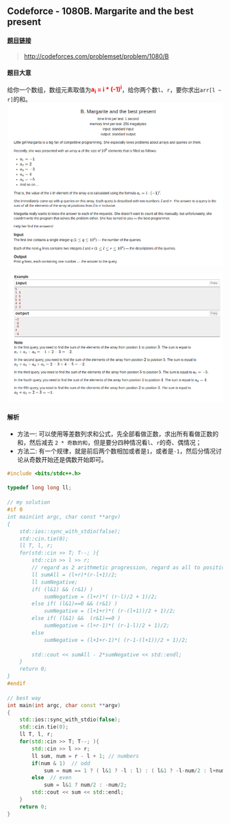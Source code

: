 ## Codeforce - 1080B. Margarite and the best present

#### [题目链接](http://codeforces.com/problemset/problem/1080/B)

> http://codeforces.com/problemset/problem/1080/B

#### 题目大意
给你一个数组，数组元素取值为<font color = red>**a<sub>i</sub> = i * (-1)<sup>i</sup>**</fonT>，给你两个数`l`、`r`，要你求出`arr[l ~ r]`的和。
![在这里插入图片描述](images/1080B_t.png)

![](images/1080B_t2.png)

#### 解析
* 方法一: 可以使用等差数列求和公式，先全部看做正数，求出所有看做正数的和，然后减去 `2 * 奇数的和`，但是要分四种情况看`l`、`r`的奇、偶情况；
* 方法二: 有一个规律，就是前后两个数相加或者是`1`，或者是`-1`，然后分情况讨论从奇数开始还是偶数开始即可。
```cpp
#include <bits/stdc++.h>

typedef long long ll;

// my solution
#if 0
int main(int argc, char const **argv)
{ 
    std::ios::sync_with_stdio(false);
    std::cin.tie(0);    
    ll T, l, r;
    for(std::cin >> T; T--; ){ 
        std::cin >> l >> r;
        // regard as 2 arithmetic progression, regard as all to positive number
        ll sumAll = (l+r)*(r-l+1)/2;
        ll sumNegative;
        if( (l&1) && (r&1) )
            sumNegative = (l+r)*( (r-l)/2 + 1)/2;
        else if( (l&1)==0 && (r&1) )
            sumNegative = (l+1+r)*( (r-(l+1))/2 + 1)/2;
        else if( (l&1) &&  (r&1)==0 ) 
            sumNegative = (l+r-1)*( (r-1-l)/2 + 1)/2;
        else 
            sumNegative = (l+1+r-1)*( (r-1-(l+1))/2 + 1)/2;

        std::cout << sumAll - 2*sumNegative << std::endl;
    }
    return 0;
}
#endif

// best way
int main(int argc, char const **argv)
{ 
    std::ios::sync_with_stdio(false);
    std::cin.tie(0);    
    ll T, l, r;
    for(std::cin >> T; T--; ){ 
        std::cin >> l >> r;
        ll sum, num = r - l + 1; // numbers 
        if(num & 1)  // odd
            sum = num == 1 ? ( l&1 ? -l : l) : ( l&1 ? -l-num/2 : l+num/2); 
        else  // even
            sum = l&1 ? num/2 : -num/2; 
        std::cout << sum << std::endl;
    }
    return 0;
}
```